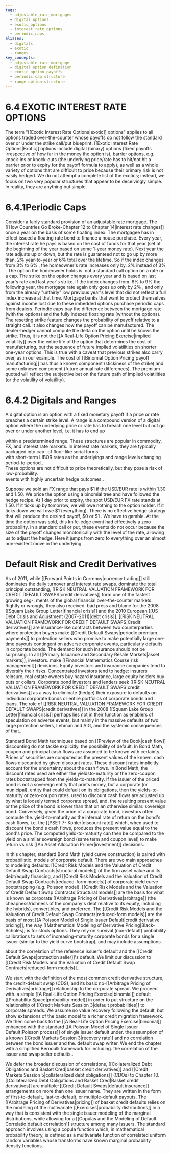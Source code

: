 ```yaml
---
tags:
  - adjustable_rate_mortgages
  - digital_options
  - exotic_options
  - interest_rate_options
  - periodic_caps
aliases:
  - digitals
  - exotic
  - ranges
key_concepts:
  - adjustable rate mortgage
  - digital option definition
  - exotic option payoffs
  - periodic cap structure
  - range option structure
---
```


# 6.4 EXOTIC INTEREST RATE OPTIONS  

The term "[[Exotic Interest Rate Options|exotic]] options" applies to all options traded over-the-counter whose payoffs do not follow the standard over or under the strike call/put blueprint. [[Exotic Interest Rate Options|Exotic]] options include digital (binary) options (fixed payoffs irrespective of how far in the money the option is), barrier options, e.g. knock-ins or knock-outs (the underlying price/rate has to hit/not hit a barrier prior to expiry for the payoff formula to apply), as well as a whole variety of options that are difficult to price because their primary risk is not easily hedged. We do not attempt a complete list of the exotics; instead, we focus on two very popular structures that appear to be deceivingly simple. In reality, they are anything but simple.  

# 6.4.1Periodic Caps  

Consider a fairly standard provision of an adjustable rate mortgage. The [[How Countries Go Broke-Chapter 12 to Chapter 14|interest rate changes]] once a year on the basis of some floating index. The mortgagee has in effect issued a floating rate bond to finance a house purchase. Every year, the interest rate he pays is based on the cost of funds for that year (set at the beginning of the year based on some 1-year money rate). Next year the rate adjusts up or down, but the rate is guaranteed not to go up by more than. $2\%$ year-to-year or $6\%$ total over the lifetime. So if the index changes from $3\%$ to $6\%$ , the homeowner's rate increases only by. $2\%$ instead of $3\%$ . The option the homeowner holds is. not a standard call option on a rate or a cap. The strike on the option changes every year and is based on last year's rate and last year's strike. If the index changes from. $6\%$ to $9\%$ the following year, the mortgage rate again only goes up only by $2\%$ , and only from the already "unfairly" low previous year's level that did not reflect a full index increase at that time. Mortgage banks that want to protect themselves against income lost due to these imbedded options purchase periodic caps from dealers. Periodic caps pay the difference between the mortgage rate (with the options) and the fully indexed floating rate (without the options). The resetting strike feature changes the probability of payoff relative to a straight call. It also changes how the payoff can be manufactured. The dealer-hedger cannot compute the delta on the option until he knows the strike. Thus, it is not the [[A Real-Life Option Pricing Exercise|implied volatility]] over the entire life of the option that determines the cost of manufacturing, but the sequence of future implied volatilities on shorter one-year options. This is true with a caveat that previous strikes also carry over, as in our example. The cost of [[Binomial Option Pricing|payoff manufacturing]] has thus a known component (stickiness of the strike) and some unknown component (future annual rate differences). The premium quoted will reflect the subjective bet on the future path of implied volatilities (or the volatility of volatility).  

# 6.4.2 Digitals and Ranges  

A digital option is an option with a fixed monetary payoff if a price or rate breaches a certain strike level. A range is a compound version of a digital option where the underlying price or rate has to breach one level but not go over or under another level, i.e. it has to end up  

within a predetermined range. These structures are popular in commodity, FX, and interest rate markets. In interest rate markets, they are typically packaged into cap- of floor-like serial forms.   
with short-term LIBOR rates as the underlyings and range levels changing period-to-period..   
These options are not difficult to price theoretically, but they pose a risk of low-probability.   
events with highly uncertain hedge outcomes..  

Suppose we sold an FX range that pays $\$1$ if the USD/EUR rate is within 1.30 and 1.50. We price the option using a binomial tree and have followed the hedge recipe. At 1 day prior to expiry, the spot USD/EUR FX rate stands at 1.50. If it ticks up by tomorrow, we will owe nothing to the option holder. If it ticks down we will owe $\$1$ (everything). There is no effective hedge strategy that will produce the desired payoff, $\$0$ or $\$1$ . We have to gamble. At the time the option was sold, this knife-edge event had effectively a zero probability. In a standard call or put, these events do not occur because the size of the payoff changes monotonically with the level of the rate, allowing us to adjust the hedge. Here it jumps from zero to everything over an almost non-existent move in the underlying.  

# Default Risk and Credit Derivatives  

As of 2011, while [[Forward Points in Currency|currency trading]] still dominates the daily turnover and interest rate swaps. dominate the total principal outstanding, [[RISK NEUTRAL VALUATION FRAMEWORK FOR CREDIT DEFAULT SWAPS|credit derivatives]] form one of the fastest growing seg-. ments of the global financial over-the-counter markets. Rightly or wrongly, they also received. bad press and blame for the 2008 [[Squam Lake Group Letter|financial crisis]] and the 2010 European [[US Debt Crisis and Adjustment (2007–2011)|debt crisis]]. [[RISK NEUTRAL VALUATION FRAMEWORK FOR CREDIT DEFAULT SWAPS|Credit derivatives]] are insurance-like contracts between two counterparties where protection buyers make [[Credit Default Swaps|periodic premium payments]] to protection sellers who promise to make potentially large one-time payouts contingent on adverse corporate events, particularly defaults in corporate bonds. The demand for such insurance should not be surprising. In all [[Primary Issuance and Secondary Resale Markets|asset markets]], investors. make [[Financial Mathematics Course|risk management]] decisions. Equity investors and insurance companies tend to diversify their risks. Concentrated investors tend to hedge: insurers reinsure, real estate owners buy hazard insurance, large equity holders buy puts or collars. Corporate bond investors and lenders seek [[RISK NEUTRAL VALUATION FRAMEWORK FOR CREDIT DEFAULT SWAPS|credit derivatives]] as a way to eliminate (hedge) their exposure to defaults on individual corporate bonds or entire portfolios of corporate bonds and loans. The role of [[RISK NEUTRAL VALUATION FRAMEWORK FOR CREDIT DEFAULT SWAPS|credit derivatives]] in the 2008 [[Squam Lake Group Letter|financial crisis]] perhaps lies not in their function as enablers of speculation on adverse events, but mainly in the massive defaults of two large protection sellers, Lehman and AIG, and the systemic consequences of that..  

Standard Bond Math techniques based on [[Preview of the Book|cash flow]] discounting do not tackle explicitly. the possibility of default. In Bond Math, coupon and principal cash flows are assumed to be known with certainty. Prices of securities are computed as the present values of the known. cash flows discounted by given discount rates. These discount rates implicitly account for the uncertainty about the cash flows. In Bond Math, the discount rates used are either the yieldsto-maturity or the zero-coupon rates bootstrapped from the yields-to-maturity. If the issuer of the priced bond is not a sovereign entity that prints money, but a corporate (or municipal). entity that could default on its obligations, then the yields-to-maturity or zero-coupon rates. used to discount cash flows are adjusted up by what is loosely termed corporate spread, and. the resulting present value or the price of the bond is lower than that on an otherwise similar. sovereign bond. Conversely, given the price of a corporate bond, investors often compute the. yield-to-maturity as the internal rate of return on the bond's cash flows, i.e. the [[PSET 7- Kohler|discount rate]] which, when used to discount the bond's cash flows, produces the present value equal to the bond's price. The computed yield-to-maturity can then be compared to the yield on a similar sovereign bond (same term and coupon level) to make return vs risk [[An Asset Allocation Primer|investment]] decisions.  

In this chapter, standard Bond Math (yield curve construction) is paired with probabilistic. models of corporate default. There are two main approaches to modeling defaults: [[Credit Risk Models and the Valuation of Credit  Default Swap Contracts|structural models]] of the firm asset value and its debt/equity financing, and [[Credit Risk Models and the Valuation of Credit  Default Swap Contracts|reduced-form models]] of corporate yield curve bootstrapping (e.g. Poisson model). [[Credit Risk Models and the Valuation of Credit  Default Swap Contracts|Structural models]] are the basis for what is known as corporate [[Arbitrage Pricing of Derivatives|arbitrage]] (the cheapness/richness of the company's debt relative to its equity, including the hybrids), convertibles, and preferred. The [[Credit Risk Models and the Valuation of Credit  Default Swap Contracts|reduced-form models]] are the basis of most [[A Poisson Model of Single Issuer Default|credit derivative pricing]], the way [[Mathematical Modeling of Derivative Pricing|Black-Scholes]] is for stock options. They rely on survival (non-default) probability calibrations to sets of increasing-maturity corporate bonds for a single issuer (similar to the yield curve bootstrap), and may include assumptions.  

about the correlation of the reference issuer's default and the [[Credit Default Swaps|protection seller]]'s default. We limit our discussion to [[Credit Risk Models and the Valuation of Credit  Default Swap Contracts|reduced-form models]]..  

We start with the definition of the most common credit derivative structure, the credit-default swap (CDS), and its basic no-[[Arbitrage Pricing of Derivatives|arbitrage]] relationship to the corporate spread. We proceed with. a simple [[A Real-Life Option Pricing Exercise|binomial]] default [[Probability Space|probability model]] in order to put structure on the relationship of [[Credit Markets Session 3|default probabilities]] to corporate spreads. We assume no value recovery following the default, but show extensions of the basic model to a richer credit migration framework. We then come back to the [[A Real-Life Option Pricing Exercise|binomial]] enhanced with the standard [[A Poisson Model of Single Issuer Default|Poisson process]] of single issuer default under. the assumption of a known [[Credit Markets Session 3|recovery rate]] and no correlation between the bond issuer and the. default swap writer. We end the chapter with a simplified Bernoulli framework for including. the correlation of the issuer and swap seller defaults..  

We defer the broader discussion of correlations, [[Collateralized Debt Obligations and Basket Cred|basket credit derivatives]] and [[Credit Markets Session 5|collateralized debt obligations]] (CDOs) to Chapter 10. [[Collateralized Debt Obligations and Basket Cred|Basket credit derivatives]] are multiple-[[Credit Default Swaps|default insurance]] arrangements on more than one issuer name. They are written in the form of first-to-default,. last-to-default, or multiple-default payouts. The [[Arbitrage Pricing of Derivatives|pricing]] of basket credit defaults relies on the modeling of the multivariate [[Exercises|probability distributions]] in a way that is consistent with the single issuer modeling of the marginal distributions, while allowing for a [[Copulas and the Modeling of Default Correlatio|default correlation]] structure among many issuers. The standard approach involves using a copula function which, in mathematical probability theory, is defined as a multivariate function of correlated uniform random variables whose transforms have known marginal probability density functions.  